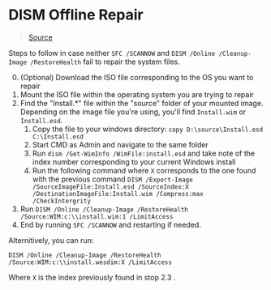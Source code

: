 # DISM Offline Repair
> [Source](https://ugetfix.com/ask/how-to-fix-dism-error-0x800f081f-in-windows/)

Steps to follow in case neither `SFC /SCANNOW` and `DISM /Online /Cleanup-Image /RestoreHealth` fail to repair the system files.

0. (Optional) Download the ISO file corresponding to the OS you want to repair
1. Mount the ISO file within the operating system you are trying to repair
2. Find the "Install.*" file within the "source" folder of your mounted image. Depending on the image file you're using, you'll find `Install.wim` or `Install.esd`.
    1. Copy the file to your windows directory: `copy D:\source\Install.esd C:\Install.esd`
    2. Start CMD as Admin and navigate to the same folder
    3. Run `dism /Get-WimInfo /WimFile:install.esd` and take note of the index number corresponding to your current Windows install
    4. Run the following command where `X` corresponds to the one found with the previous command `DISM /Export-Image /SourceImageFile:Install.esd /SourceIndex:X /DestinationImageFile:Install.wim /Compress:max /CheckIntergrity`
3. Run `DISM /Online /Cleanup-Image /RestoreHealth /Source:WIM:c:\\install.wim:1 /LimitAccess`
4. End by running `SFC /SCANNOW` and restarting if needed.

Alternitively, you can run:
```
DISM /Online /Cleanup-Image /RestoreHealth /Source:WIM:c:\\install.wesdim:X /LimitAccess
```
Where `X` is the index previously found in stop 2.3 .